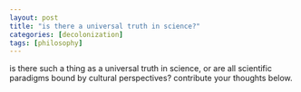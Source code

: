 ```yaml
---
layout: post
title: "is there a universal truth in science?"
categories: [decolonization]
tags: [philosophy]
---
```

is there such a thing as a universal truth in science, or are all scientific paradigms bound by cultural perspectives? contribute your thoughts below.
